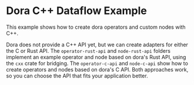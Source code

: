 # Dora C++ Dataflow Example

This example shows how to create dora operators and custom nodes with C++.

Dora does not provide a C++ API yet, but we can create adapters for either the C or Rust API. The `operator-rust-api` and `node-rust-api` folders implement an example operator and node based on dora's Rust API, using the `cxx` crate for bridging. The `operator-c-api` and `node-c-api` show how to create operators and nodes based on dora's C API. Both approaches work, so you can choose the API that fits your application better.
